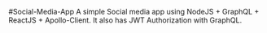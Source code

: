 #Social-Media-App
A simple Social media app using NodeJS + GraphQL + ReactJS + Apollo-Client. It also has JWT Authorization with GraphQL.
